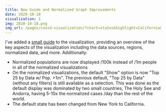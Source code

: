 ```yaml
---
title: New Guide and Normalized Graph Improvements
date: 2020-10-18
visualization: 1
img: 2020-10-18.png
img_url: /pages/covid-visualization/?chart=states&highlight=California&show=us-states&y=both&scale=linear&data=cases-daily-7&data-source=jhu&xaxis=right#states
---
```


I've added a [small guide](/pages/covid-visualization/#guide) to the visualization, providing an overview of the key aspects of the visualization including the data sources, regions, normalized data, and more.  Additionally:

- Normalized populations are now displayed /100k instead of /1m people in all of the normalized visualizations
- On the normalized visualizations, the default "Show" option is now "Top 25 by Data w/ Pop. >1m".  The previous default, "Top 25 by Data" (without any filters) is still available as a selection.  This was done as the default display was dominated by two small countries, The Holy See and Andorra, having 5-10x the normalized cases /day than the rest of the world.
- The default state has been changed from New York to California.